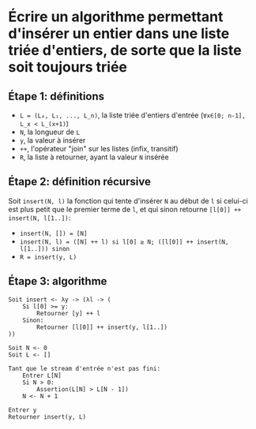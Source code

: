 # Écrire un algorithme permettant d'insérer un entier dans une liste triée d'entiers, de sorte que la liste soit toujours triée

## Étape 1: définitions

- `L = (L₀, L₁, ..., L_n)`, la liste triée d'entiers d'entrée (`∀x∈[0; n-1], L_x < L_(x+1)`)
- `N`, la longueur de `L`
- `y`, la valeur à insérer
- `++`, l'opérateur "join" sur les listes (infix, transitif)
- `R`, la liste à retourner, ayant la valeur `N` insérée

## Étape 2: définition récursive

Soit `insert(N, l)` la fonction qui tente d'insérer `N` au début de `l` si celui-ci est plus petit que le premier terme de `l`, et qui sinon retourne `[l[0]] ++ insert(N, l[1..])`:

- `insert(N, []) = [N]`
- `insert(N, l) = ([N] ++ l) si l[0] ≥ N; ([l[0]] ++ insert(N, l[1..])) sinon`
- `R = insert(y, L)`

## Étape 3: algorithme

```
Soit insert <- λy -> (λl -> (
    Si l[0] >= y:
        Retourner [y] ++ l
    Sinon:
        Retourner [l[0]] ++ insert(y, l[1..])
))

Soit N <- 0
Soit L <- []

Tant que le stream d'entrée n'est pas fini:
    Entrer L[N]
    Si N > 0:
        Assertion(L[N] > L[N - 1])
    N <- N + 1

Entrer y
Retourner insert(y, L)
```
